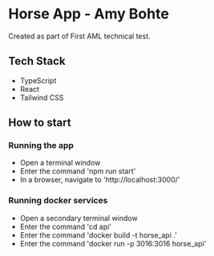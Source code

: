 # Horse App - Amy Bohte
Created as part of First AML technical test.

## Tech Stack
- TypeScript
- React
- Tailwind CSS

## How to start
### Running the app
- Open a terminal window
- Enter the command 'npm run start'
- In a browser, navigate to 'http://localhost:3000/'

### Running docker services
- Open a secondary terminal window
- Enter the command 'cd api'
- Enter the command 'docker build -t horse_api .'
- Enter the command 'docker run -p 3016:3016 horse_api'
